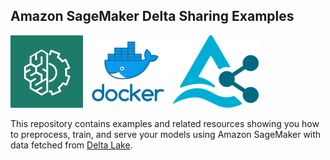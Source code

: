 ## Amazon SageMaker Delta Sharing Examples
![AWS ML](img/aws_ml.png) ![Docker](img/docker.png) ![Delta Sharing](img/delta-sharing.png) 

This repository contains examples and related resources showing you how to preprocess, train, and serve your models using Amazon SageMaker with data fetched from [Delta Lake](https://github.com/delta-io/delta-sharing). 

